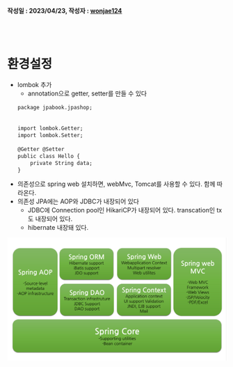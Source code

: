 #### 작성일 : 2023/04/23, 작성자 : [wonjae124](https://github.com/wonjae124)
<br/><br/>
# 환경설정
- lombok 추가
  -  annotation으로 getter, setter를 만들 수 있다
  ```
  package jpabook.jpashop;


  import lombok.Getter;
  import lombok.Setter;

  @Getter @Setter
  public class Hello {
      private String data;
  }
  ```
- 의존성으로 spring web 설치하면, webMvc, Tomcat를 사용할 수 있다. 함께 따라온다.
- 의존성 JPA에는 AOP와 JDBC가 내장되어 있다
  - JDBC에 Connection pool인 HikariCP가 내장되어 있다. transcation인 tx도 내장되어 있다.
  - hibernate 내장돼 있다.

<img src="https://github.com/wonjae124/Java/blob/main/image/img.png">
<br/><br/>
